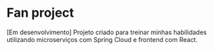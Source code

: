 # Fan project
[Em desenvolvimento]
Projeto criado para treinar minhas habilidades utilizando microserviços com Spring Cloud e frontend com React. 
